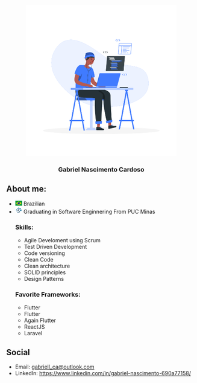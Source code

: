 <p align="center">
 <img width="400px" src="https://github.com/gncgabriel/gncgabriel/blob/main/Images/DevImage.png?raw=true"/>
</p>

<h3 align="center">Gabriel Nascimento Cardoso</h3>

## About me:
* <img width="18px" src="https://github.com/gncgabriel/gncgabriel/blob/main/Images/BrasilFlag.png?raw=true" /> Brazilian
* <img width="18px" src="https://github.com/gncgabriel/gncgabriel/blob/main/Images/ESLogo.png?raw=true" />  Graduating in Software Enginnering From PUC Minas
  ### Skills:
  * Agile Develoment using Scrum 
  * Test Driven Development
  * Code versioning
  * Clean Code
  * Clean architecture
  * SOLID principles
  * Design Patterns
  ### Favorite Frameworks:
  * Flutter
  * Flutter
  * Again Flutter
  * ReactJS
  * Laravel
## Social
* Email: gabriell_ca@outlook.com
* LinkedIn: https://www.linkedin.com/in/gabriel-nascimento-690a77158/
